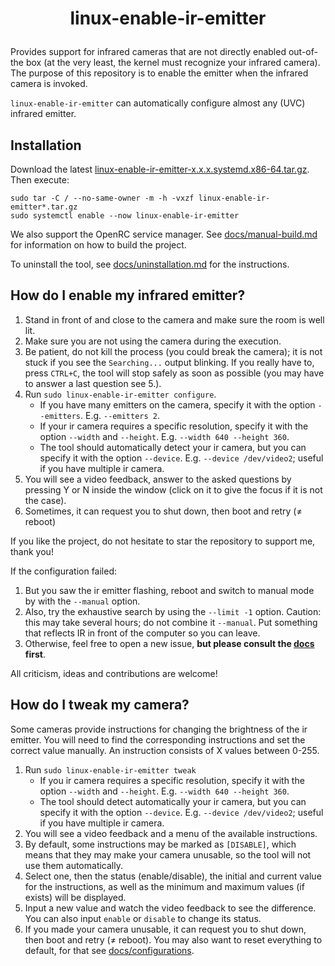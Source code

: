 # <p align=center>linux-enable-ir-emitter</p>

Provides support for infrared cameras that are not directly enabled out-of-the box (at the very least, the kernel must recognize your infrared camera). The purpose of this repository is to enable the emitter when the infrared camera is invoked.

`linux-enable-ir-emitter` can automatically configure almost any (UVC) infrared emitter.

## Installation
Download the latest [linux-enable-ir-emitter-x.x.x.systemd.x86-64.tar.gz](https://github.com/EmixamPP/linux-enable-ir-emitter/releases). Then execute:
```
sudo tar -C / --no-same-owner -m -h -vxzf linux-enable-ir-emitter*.tar.gz
sudo systemctl enable --now linux-enable-ir-emitter
```

We also support the OpenRC service manager. See [docs/manual-build.md](docs/manual-build.md) for information on how to build the project.

To uninstall the tool, see [docs/uninstallation.md](docs/uninstallation.md) for the instructions.

## How do I enable my infrared emitter?
1. Stand in front of and close to the camera and make sure the room is well lit.
2. Make sure you are not using the camera during the execution.
3. Be patient, do not kill the process (you could break the camera); it is not stuck if you see the `Searching...` output blinking. If you really have to, press `CTRL+C`, the tool will stop safely as soon as possible (you may have to answer a last question see 5.).
4. Run `sudo linux-enable-ir-emitter configure`.
    * If you have many emitters on the camera, specify it with the option `--emitters`. E.g. `--emitters 2`.
    * If your ir camera requires a specific resolution, specify it with the option `--width` and `--height`. E.g. `--width 640 --height 360`.
    * The tool should automatically detect your ir camera, but you can specify it with the option `--device`. E.g. `--device /dev/video2`; useful if you have multiple ir camera.
5. You will see a video feedback, answer to the asked questions by pressing Y or N inside the window (click on it to give the focus if it is not the case).
6. Sometimes, it can request you to shut down, then boot and retry ($\neq$ reboot)

If you like the project, do not hesitate to star the repository to support me, thank you!

If the configuration failed:
1. But you saw the ir emitter flashing, reboot and switch to manual mode by with the `--manual` option.
2. Also, try the exhaustive search by using the `--limit -1` option. Caution: this may take several hours; do not combine it `--manual`. Put something that reflects IR in front of the computer so you can leave.
3. Otherwise, feel free to open a new issue, **but please consult the [docs](docs/README.md) first**.

All criticism, ideas and contributions are welcome!

## How do I tweak my camera?
Some cameras provide instructions for changing the brightness of the ir emitter.
You will need to find the corresponding instructions and set the correct value manually.
An instruction consists of X values between 0-255.

1. Run `sudo linux-enable-ir-emitter tweak`
   * If you ir camera requires a specific resolution, specify it with the option `--width` and `--height`. E.g. `--width 640 --height 360`.
   * The tool should detect automatically your ir camera, but you can specify it with the option `--device`. E.g. `--device /dev/video2`; useful if you have multiple ir camera.
2. You will see a video feedback and a menu of the available instructions.
3. By default, some instructions may be marked as `[DISABLE]`, which means that they may make your camera unusable, so the tool will not use them automatically.
4. Select one, then the status (enable/disable), the initial and current value for the instructions, as well as the minimum and maximum values (if exists) will be displayed.
5. Input a new value and watch the video feedback to see the difference. You can also input `enable` or `disable` to change its status.
6. If you made your camera unusable, it can request you to shut down, then boot and retry ($\neq$ reboot). You may also want to reset everything to default, for that see [docs/configurations](docs/configurations).
